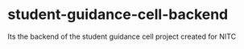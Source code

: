 # student-guidance-cell-backend
Its the backend of the student guidance cell project created for NITC

